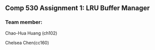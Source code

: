 ## Comp 530 Assignment 1: LRU Buffer Manager

### Team member:
Chao-Hua Huang (ch102)

Chelsea Chen(cc160)

